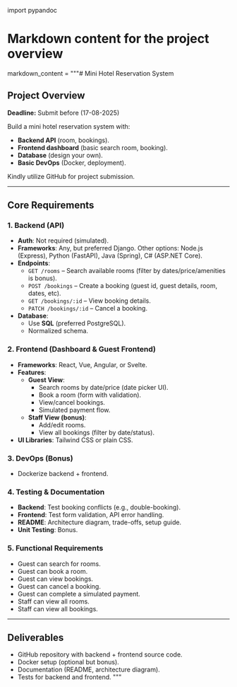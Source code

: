 import pypandoc

# Markdown content for the project overview
markdown_content = """# Mini Hotel Reservation System

## Project Overview

**Deadline:** Submit before (17-08-2025)

Build a mini hotel reservation system with:

- **Backend API** (room, bookings).
- **Frontend dashboard** (basic search room, booking).
- **Database** (design your own).
- **Basic DevOps** (Docker, deployment).

Kindly utilize GitHub for project submission.

---

## Core Requirements

### 1. Backend (API)
- **Auth**: Not required (simulated).
- **Frameworks**: Any, but preferred Django. Other options: Node.js (Express), Python (FastAPI), Java (Spring), C# (ASP.NET Core).
- **Endpoints**:
  - `GET /rooms` – Search available rooms (filter by dates/price/amenities is bonus).
  - `POST /bookings` – Create a booking (guest id, guest details, room, dates, etc).
  - `GET /bookings/:id` – View booking details.
  - `PATCH /bookings/:id` – Cancel a booking.
- **Database**:
  - Use **SQL** (preferred PostgreSQL).
  - Normalized schema.

### 2. Frontend (Dashboard & Guest Frontend)
- **Frameworks**: React, Vue, Angular, or Svelte.
- **Features**:
  - **Guest View**:
    - Search rooms by date/price (date picker UI).
    - Book a room (form with validation).
    - View/cancel bookings.
    - Simulated payment flow.
  - **Staff View (bonus)**:
    - Add/edit rooms.
    - View all bookings (filter by date/status).
- **UI Libraries**: Tailwind CSS or plain CSS.

### 3. DevOps (Bonus)
- Dockerize backend + frontend.

### 4. Testing & Documentation
- **Backend**: Test booking conflicts (e.g., double-booking).
- **Frontend**: Test form validation, API error handling.
- **README**: Architecture diagram, trade-offs, setup guide.
- **Unit Testing**: Bonus.

### 5. Functional Requirements
- Guest can search for rooms.
- Guest can book a room.
- Guest can view bookings.
- Guest can cancel a booking.
- Guest can complete a simulated payment.
- Staff can view all rooms.
- Staff can view all bookings.

---

## Deliverables
- GitHub repository with backend + frontend source code.
- Docker setup (optional but bonus).
- Documentation (README, architecture diagram).
- Tests for backend and frontend.
"""
